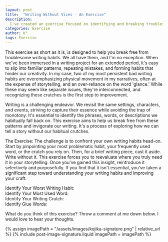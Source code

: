 ```yaml
---
layout: post
title:  "Writing Without Vices - An Exercise"
description:
  I've created an exercise focused on identifying and breaking troublesome writing habits, drawing from my own experience with overemphasizing physical movement and overusing words like 'glance.' By prompting writers to identify their worst habits, most used words, writing crutches, and reliance on glue words, I provide a framework for more conscious writing choices. Through deliberately writing without these familiar patterns, we can discover whether they're truly necessary or just comfortable fallbacks, ultimately strengthening our storytelling craft.
categories: Exercise
author: K°
tags: Exercise
---
```


This exercise as short as it is, is designed to help you break free from troublesome writing habits. We all have them, and I'm no exception. When we've been immersed in a writing project for an extended period, it's easy to slip into familiar patterns, repeating mistakes, and forming habits that hinder our creativity. In my case, two of my most persistent bad writing habits are overemphasizing physical movement in my narratives, often at the expense of storytelling, and an over-reliance on the word 'glance.' While these may seem like separate issues, they're interconnected, and recognizing these crutches is the first step to improvement.

Writing is a challenging endeavor. We revisit the same settings, characters, and events, striving to capture their essence while avoiding the trap of monotony. It's essential to identify the phrases, words, or descriptions we habitually fall back on. This exercise aims to help us break free from these patterns and invigorate our writing. It's a process of exploring how we can tell a story without our habitual crutches.

The Exercise:
The challenge is to confront your own writing habits head-on. Start by pinpointing your most problematic habit, your frequently used word, or the crutch you rely on. Then, for a brief writing piece, cast it aside. Write without it. This exercise forces you to reevaluate where you truly need it in your storytelling. Once you've gained this insight, reintroduce it selectively and purposefully. If you find that it isn't essential, you've taken a significant step toward understanding your writing habits and improving your craft.

Identify Your Worst Writing Habit:  
Identify Your Most Used Word:  
Identify Your Writing Crutch:  
Identify Glue Words:  

What do you think of this exercise? Throw a comment at me down below. I would love to hear your thoughts.

<!-- signature -->
{% assign imagePath = "/assets/images/kojika-signature.png" | relative_url %}
{% include post-image-signature.liquid imagePath = imagePath %}
